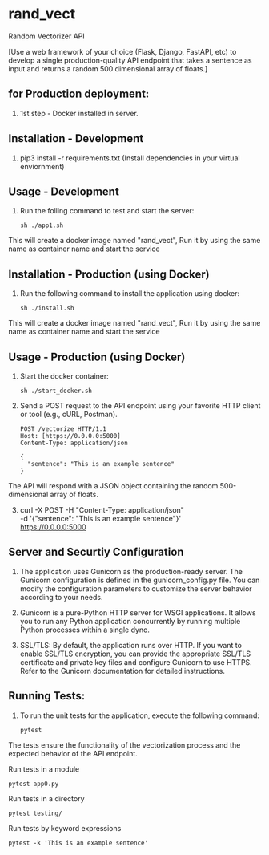# rand_vect
Random Vectorizer API

[Use a web framework of your choice (Flask, Django, FastAPI, etc) to develop a single production-quality API endpoint that takes a sentence as input and returns a random 500 dimensional array of floats.]


## for Production deployment:
1. 1st step - Docker installed in server.

## Installation - Development
   
1.  pip3 install -r requirements.txt 
(Install dependencies in your virtual enviornment)
    
## Usage - Development

1. Run the folling command to test and start the server:
    ```shell
    sh ./app1.sh
    
This will create a docker image named "rand_vect", Run it by using the same name as container name and start the service


## Installation - Production (using Docker)

1. Run the following command to install the application using docker:
    ```shell
    sh ./install.sh
    ```
This will create a docker image named "rand_vect", Run it by using the same name as container name and start the service


## Usage - Production (using Docker)

1. Start the docker container:
    ```shell
    sh ./start_docker.sh

2. Send a POST request to the API endpoint using your favorite HTTP client or tool (e.g., cURL, Postman).
    ```shell
    POST /vectorize HTTP/1.1
    Host: [https://0.0.0.0:5000]
    Content-Type: application/json
    
    {
      "sentence": "This is an example sentence"
    }
The API will respond with a JSON object containing the random 500-dimensional array of floats.

3. curl -X POST -H "Content-Type: application/json" \
    -d '{"sentence": "This is an example sentence"}' \
    https://0.0.0.0:5000


## Server and Securtiy Configuration

1. The application uses Gunicorn as the production-ready server. The Gunicorn configuration is defined in the gunicorn_config.py file. You can modify the configuration parameters to customize the server behavior according to your needs.

2. Gunicorn is a pure-Python HTTP server for WSGI applications. It allows you to run any Python application concurrently by running multiple Python processes within a single dyno.

3. SSL/TLS: By default, the application runs over HTTP. If you want to enable SSL/TLS encryption, you can provide the appropriate SSL/TLS certificate and private key files and configure Gunicorn to use HTTPS. Refer to the Gunicorn documentation for detailed instructions.

## Running Tests:

1. To run the unit tests for the application, execute the following command:
    ```shell
    pytest

The tests ensure the functionality of the vectorization process and the expected behavior of the API endpoint.

Run tests in a module
   ```shell
   pytest app0.py
   ``` 
Run tests in a directory
   ```shell
   pytest testing/
   ```
Run tests by keyword expressions
   ```shell
   pytest -k 'This is an example sentence'
   ```
